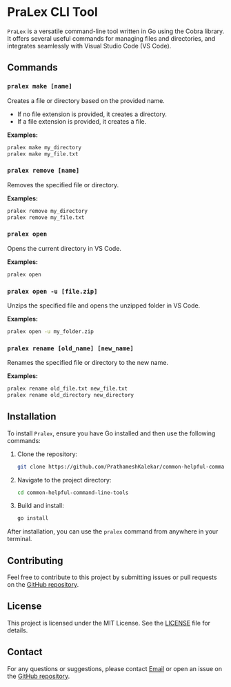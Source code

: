 

# PraLex CLI Tool

`PraLex` is a versatile command-line tool written in Go using the Cobra library. It offers several useful commands for managing files and directories, and integrates seamlessly with Visual Studio Code (VS Code).

## Commands

### `pralex make [name]`

Creates a file or directory based on the provided name.

- If no file extension is provided, it creates a directory.
- If a file extension is provided, it creates a file.

**Examples:**

```sh
pralex make my_directory
pralex make my_file.txt
```

### `pralex remove [name]`

Removes the specified file or directory.

**Examples:**

```sh
pralex remove my_directory
pralex remove my_file.txt
```

### `pralex open`

Opens the current directory in VS Code.

**Examples:**

```sh
pralex open
```

### `pralex open -u [file.zip]`

Unzips the specified file and opens the unzipped folder in VS Code.

**Examples:**

```sh
pralex open -u my_folder.zip
```

### `pralex rename [old_name] [new_name]`

Renames the specified file or directory to the new name.

**Examples:**

```sh
pralex rename old_file.txt new_file.txt
pralex rename old_directory new_directory
```

## Installation

To install `Pralex`, ensure you have Go installed and then use the following commands:

1. Clone the repository:

    ```sh
    git clone https://github.com/PrathameshKalekar/common-helpful-command-line-tools.git
    ```

2. Navigate to the project directory:

    ```sh
    cd common-helpful-command-line-tools
    ```

3. Build and install:

    ```sh
    go install
    ```

After installation, you can use the `pralex` command from anywhere in your terminal.

## Contributing

Feel free to contribute to this project by submitting issues or pull requests on the [GitHub repository](https://github.com/PrathameshKalekar/common-helpful-command-line-tools).

## License

This project is licensed under the MIT License. See the [LICENSE](LICENSE) file for details.

## Contact

For any questions or suggestions, please contact [Email](kalekarprathamesh19@gmail.com) or open an issue on the [GitHub repository](https://github.com/PrathameshKalekar/common-helpful-command-line-tools).